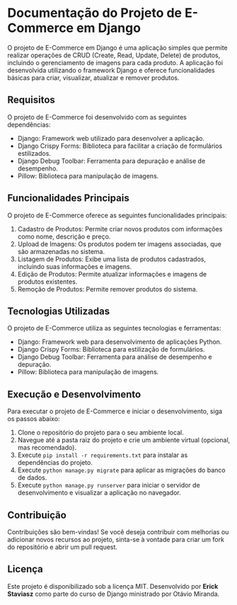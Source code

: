 # Documentação do Projeto de E-Commerce em Django

O projeto de E-Commerce em Django é uma aplicação simples que permite realizar operações de CRUD (Create, Read, Update, Delete) de produtos, incluindo o gerenciamento de imagens para cada produto. A aplicação foi desenvolvida utilizando o framework Django e oferece funcionalidades básicas para criar, visualizar, atualizar e remover produtos.

## Requisitos

O projeto de E-Commerce foi desenvolvido com as seguintes dependências:

- Django: Framework web utilizado para desenvolver a aplicação.
- Django Crispy Forms: Biblioteca para facilitar a criação de formulários estilizados.
- Django Debug Toolbar: Ferramenta para depuração e análise de desempenho.
- Pillow: Biblioteca para manipulação de imagens.

## Funcionalidades Principais

O projeto de E-Commerce oferece as seguintes funcionalidades principais:

1. Cadastro de Produtos: Permite criar novos produtos com informações como nome, descrição e preço.
2. Upload de Imagens: Os produtos podem ter imagens associadas, que são armazenadas no sistema.
3. Listagem de Produtos: Exibe uma lista de produtos cadastrados, incluindo suas informações e imagens.
4. Edição de Produtos: Permite atualizar informações e imagens de produtos existentes.
5. Remoção de Produtos: Permite remover produtos do sistema.


## Tecnologias Utilizadas

O projeto de E-Commerce utiliza as seguintes tecnologias e ferramentas:

- Django: Framework web para desenvolvimento de aplicações Python.
- Django Crispy Forms: Biblioteca para estilização de formulários.
- Django Debug Toolbar: Ferramenta para análise de desempenho e depuração.
- Pillow: Biblioteca para manipulação de imagens.

## Execução e Desenvolvimento

Para executar o projeto de E-Commerce e iniciar o desenvolvimento, siga os passos abaixo:

1. Clone o repositório do projeto para o seu ambiente local.
2. Navegue até a pasta raiz do projeto e crie um ambiente virtual (opcional, mas recomendado).
3. Execute `pip install -r requirements.txt` para instalar as dependências do projeto.
4. Execute `python manage.py migrate` para aplicar as migrações do banco de dados.
5. Execute `python manage.py runserver` para iniciar o servidor de desenvolvimento e visualizar a aplicação no navegador.

## Contribuição

Contribuições são bem-vindas! Se você deseja contribuir com melhorias ou adicionar novos recursos ao projeto, sinta-se à vontade para criar um fork do repositório e abrir um pull request.

## Licença

Este projeto é disponibilizado sob a licença MIT. Desenvolvido por **Erick Staviasz** como parte do curso de Django ministrado por Otávio Miranda.
